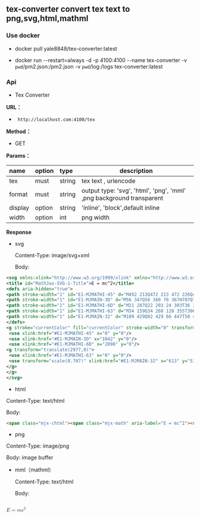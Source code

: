 ## tex-converter convert tex text to png,svg,html,mathml 


### Use docker

- docker pull yale8848/tex-converter:latest

- docker run --restart=always -d  -p 4100:4100 --name tex-converter -v `pwd`/pm2.json:/pm2.json -v `pwd`/log:/logs  tex-converter:latest

    
### Api

- Tex Converter

**URL：** 
- ` http://localhost.com:4100/tex`
  
**Method：**

- GET 

**Params：** 

|name|option|type|description|
|:----    |:---|:----- |-----   |
|tex | must |string |tex text , urlencode |
|format | must |string | output type: 'svg', 'html', 'png', 'mml' ,png background transparent |
|display     | option |string | 'inline', 'block',default  inline    |
|width     | option  |int | png width  |

 **Response**

- svg

  Content-Type: image/svg+xml

  Body:

```xml
<svg xmlns:xlink="http://www.w3.org/1999/xlink" xmlns="http://www.w3.org/2000/svg" width="8.976ex" height="2.509ex" style="vertical-align: -0.338ex;" viewBox="0 -934.9 3864.5 1080.4" role="img" focusable="false" aria-labelledby="MathJax-SVG-1-Title">
<title id="MathJax-SVG-1-Title">E = mc^2</title>
<defs aria-hidden="true">
<path stroke-width="1" id="E1-MJMATHI-45" d="M492 213Q472 213 472 226Q472 230 477 250T482 285Q482 316 461 323T364 330H312Q311 328 277 192T243 52Q243 48 254 48T334 46Q428 46 458 48T518 61Q567 77 599 117T670 248Q680 270 683 272Q690 274 698 274Q718 274 718 261Q613 7 608 2Q605 0 322 0H133Q31 0 31 11Q31 13 34 25Q38 41 42 43T65 46Q92 46 125 49Q139 52 144 61Q146 66 215 342T285 622Q285 629 281 629Q273 632 228 634H197Q191 640 191 642T193 659Q197 676 203 680H757Q764 676 764 669Q764 664 751 557T737 447Q735 440 717 440H705Q698 445 698 453L701 476Q704 500 704 528Q704 558 697 578T678 609T643 625T596 632T532 634H485Q397 633 392 631Q388 629 386 622Q385 619 355 499T324 377Q347 376 372 376H398Q464 376 489 391T534 472Q538 488 540 490T557 493Q562 493 565 493T570 492T572 491T574 487T577 483L544 351Q511 218 508 216Q505 213 492 213Z"/>
<path stroke-width="1" id="E1-MJMAIN-3D" d="M56 347Q56 360 70 367H707Q722 359 722 347Q722 336 708 328L390 327H72Q56 332 56 347ZM56 153Q56 168 72 173H708Q722 163 722 153Q722 140 707 133H70Q56 140 56 153Z"/>
<path stroke-width="1" id="E1-MJMATHI-6D" d="M21 287Q22 293 24 303T36 341T56 388T88 425T132 442T175 435T205 417T221 395T229 376L231 369Q231 367 232 367L243 378Q303 442 384 442Q401 442 415 440T441 433T460 423T475 411T485 398T493 385T497 373T500 364T502 357L510 367Q573 442 659 442Q713 442 746 415T780 336Q780 285 742 178T704 50Q705 36 709 31T724 26Q752 26 776 56T815 138Q818 149 821 151T837 153Q857 153 857 145Q857 144 853 130Q845 101 831 73T785 17T716 -10Q669 -10 648 17T627 73Q627 92 663 193T700 345Q700 404 656 404H651Q565 404 506 303L499 291L466 157Q433 26 428 16Q415 -11 385 -11Q372 -11 364 -4T353 8T350 18Q350 29 384 161L420 307Q423 322 423 345Q423 404 379 404H374Q288 404 229 303L222 291L189 157Q156 26 151 16Q138 -11 108 -11Q95 -11 87 -5T76 7T74 17Q74 30 112 181Q151 335 151 342Q154 357 154 369Q154 405 129 405Q107 405 92 377T69 316T57 280Q55 278 41 278H27Q21 284 21 287Z"/>
<path stroke-width="1" id="E1-MJMATHI-63" d="M34 159Q34 268 120 355T306 442Q362 442 394 418T427 355Q427 326 408 306T360 285Q341 285 330 295T319 325T330 359T352 380T366 386H367Q367 388 361 392T340 400T306 404Q276 404 249 390Q228 381 206 359Q162 315 142 235T121 119Q121 73 147 50Q169 26 205 26H209Q321 26 394 111Q403 121 406 121Q410 121 419 112T429 98T420 83T391 55T346 25T282 0T202 -11Q127 -11 81 37T34 159Z"/>
<path stroke-width="1" id="E1-MJMAIN-32" d="M109 429Q82 429 66 447T50 491Q50 562 103 614T235 666Q326 666 387 610T449 465Q449 422 429 383T381 315T301 241Q265 210 201 149L142 93L218 92Q375 92 385 97Q392 99 409 186V189H449V186Q448 183 436 95T421 3V0H50V19V31Q50 38 56 46T86 81Q115 113 136 137Q145 147 170 174T204 211T233 244T261 278T284 308T305 340T320 369T333 401T340 431T343 464Q343 527 309 573T212 619Q179 619 154 602T119 569T109 550Q109 549 114 549Q132 549 151 535T170 489Q170 464 154 447T109 429Z"/>
</defs>
<g stroke="currentColor" fill="currentColor" stroke-width="0" transform="matrix(1 0 0 -1 0 0)" aria-hidden="true">
 <use xlink:href="#E1-MJMATHI-45" x="0" y="0"/>
 <use xlink:href="#E1-MJMAIN-3D" x="1042" y="0"/>
 <use xlink:href="#E1-MJMATHI-6D" x="2098" y="0"/>
<g transform="translate(2977,0)">
 <use xlink:href="#E1-MJMATHI-63" x="0" y="0"/>
 <use transform="scale(0.707)" xlink:href="#E1-MJMAIN-32" x="613" y="513"/>
</g>
</g>
</svg>
```

 
 - html

  Content-Type: text/html

  Body:

  ```html
  <span class="mjx-chtml"><span class="mjx-math" aria-label="E = mc^2"><span class="mjx-mrow" aria-hidden="true"><span class="mjx-mi"><span class="mjx-char MJXc-TeX-math-I" style="padding-top: 0.446em; padding-bottom: 0.298em; padding-right: 0.026em;">E</span></span><span class="mjx-mo MJXc-space3"><span class="mjx-char MJXc-TeX-main-R" style="padding-top: 0.077em; padding-bottom: 0.298em;">=</span></span><span class="mjx-mi MJXc-space3"><span class="mjx-char MJXc-TeX-math-I" style="padding-top: 0.225em; padding-bottom: 0.298em;">m</span></span><span class="mjx-msubsup"><span class="mjx-base"><span class="mjx-mi"><span class="mjx-char MJXc-TeX-math-I" style="padding-top: 0.225em; padding-bottom: 0.298em;">c</span></span></span><span class="mjx-sup" style="font-size: 70.7%; vertical-align: 0.513em; padding-left: 0px; padding-right: 0.071em;"><span class="mjx-mn" style=""><span class="mjx-char MJXc-TeX-main-R" style="padding-top: 0.372em; padding-bottom: 0.372em;">2</span></span></span></span></span></span></span>
  ```

 
 - png

  Content-Type: image/png

  Body: image buffer
 
- mml（mathml）

  Content-Type: text/html

  Body:

  ```
<math xmlns="http://www.w3.org/1998/Math/MathML" alttext="E = mc^2">
  <mi>E</mi>
  <mo>=</mo>
  <mi>m</mi>
  <msup>
    <mi>c</mi>
    <mn>2</mn>
  </msup>
</math>

  ```